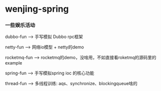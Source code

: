 # wenjing-spring

### 一些娱乐活动

dubbo-fun --> 手写模拟 Dubbo rpc框架

netty-fun --> 网络io模型 + netty的demo

rocketmq-fun --> rocketmq的demo，没啥用，不如直接看roketmq的源码里的example

spring-fun --> 手写模拟spring ioc 的核心功能

thread-fun --> 多线程训练: aqs、synchronize、blockingqueue啥的


